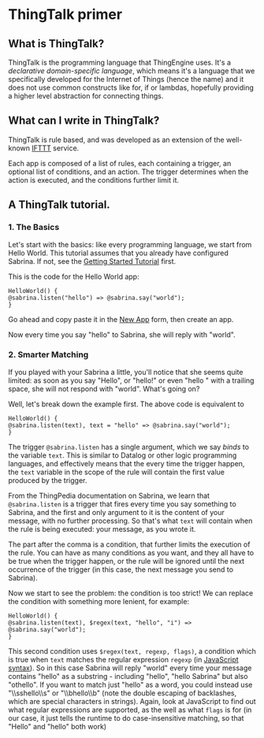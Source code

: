 # ThingTalk primer

## What is ThingTalk?

ThingTalk is the programming language that ThingEngine uses. It's a _declarative
domain-specific language_, which means it's a language that we specifically developed
for the Internet of Things (hence the name) and it does not use common constructs
like for, if or lambdas, hopefully providing a higher level abstraction for connecting
things.

## What can I write in ThingTalk?

ThingTalk is rule based, and was developed as an extension of the well-known
[IFTTT][] service.

Each app is composed of a list of rules, each containing a trigger, an optional list
of conditions, and an action. The trigger determines when the action is executed,
and the conditions further limit it.

## A ThingTalk tutorial.

### 1. The Basics

Let's start with the basics: like every programming language, we start from Hello World.
This tutorial assumes that you already have configured Sabrina. If not, see the [Getting Started Tutorial](/getting-started.md)
first.

This is the code for the Hello World app:

```
HelloWorld() {
@sabrina.listen("hello") => @sabrina.say("world");
}
```

Go ahead and copy paste it in the [New App](https://thingengine.stanford.edu/apps/create) form,
then create an app.

Now every time you say "hello" to Sabrina, she will reply with "world".

### 2. Smarter Matching

If you played with your Sabrina a little, you'll notice that she seems quite limited: as soon as you
say "Hello", or "hello!" or even "hello " with a trailing space, she will not respond with "world".
What's going on?

Well, let's break down the example first. The above code is equivalent to

```
HelloWorld() {
@sabrina.listen(text), text = "hello" => @sabrina.say("world");
}
```

The trigger `@sabrina.listen` has a single argument, which we say _binds_ to the variable `text`.
This is similar to Datalog or other logic programming languages, and effectively means that the
every time the trigger happen, the `text` variable in the scope of the rule will contain the
first value produced by the trigger.

From the ThingPedia documentation on Sabrina, we learn that `@sabrina.listen` is a trigger that
fires every time you say something to Sabrina, and the first and only argument to it is the
content of your message, with no further processing. So that's what `text` will contain when
the rule is being executed: your message, as you wrote it.

The part after the comma is a condition, that further limits the execution of the rule. You
can have as many conditions as you want, and they all have to be true when the trigger happen,
or the rule will be ignored until the next occurrence of the trigger (in this case, the next
message you send to Sabrina).

Now we start to see the problem: the condition is too strict! We can replace the condition
with something more lenient, for example:

```
HelloWorld() {
@sabrina.listen(text), $regex(text, "hello", "i") => @sabrina.say("world");
}
```

This second condition uses `$regex(text, regexp, flags)`, a condition which is true when `text`
matches the regular expression `regexp` (in [JavaScript syntax][JSRegExp]). So in this case
Sabrina will reply "world" every time your message contains "hello" as a substring -
including "hello", "hello Sabrina" but also "othello". If you want to match just "hello" as a
word, you could instead use "\\\\sshello\\\\s" or "\\\\bhello\\\\b" (note the double escaping of
backlashes, which are special characters in strings). Again, look at JavaScript to find out
what regular expressions are supported, as the well as what `flags` is for (in our case,
it just tells the runtime to do case-insensitive matching, so that "Hello" and "hello" both
work)

[IFTTT]: http://ifttt.com
[JSRegExp]: https://developer.mozilla.org/en-US/docs/Web/JavaScript/Reference/Global_Objects/RegExp
